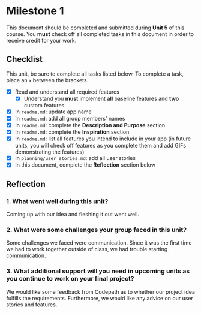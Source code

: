 # Milestone 1

This document should be completed and submitted during **Unit 5** of this course. You **must** check off all completed tasks in this document in order to receive credit for your work.

## Checklist

This unit, be sure to complete all tasks listed below. To complete a task, place an `x` between the brackets.

- [x] Read and understand all required features
  - [x] Understand you **must** implement **all** baseline features and **two** custom features
- [x] In `readme.md`: update app name
- [x] In `readme.md`: add all group members' names
- [x] In `readme.md`: complete the **Description and Purpose** section
- [x] In `readme.md`: complete the **Inspiration** section
- [x] In `readme.md`: list all features you intend to include in your app (in future units, you will check off features as you complete them and add GIFs demonstrating the features)
- [x] In `planning/user_stories.md`: add all user stories
- [x] In this document, complete the **Reflection** section below

## Reflection

### 1. What went well during this unit?

Coming up with our idea and fleshing it out went well. 

### 2. What were some challenges your group faced in this unit?

Some challenges we faced were communication. Since it was the first time we had to work together outside of class, we had trouble starting communication. 

### 3. What additional support will you need in upcoming units as you continue to work on your final project?

We would like some feedback from Codepath as to whether our project idea fulfills the requirements. Furthermore, we would like any advice on our user stories and features. 
